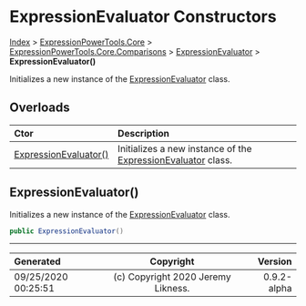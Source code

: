 ﻿# ExpressionEvaluator Constructors

[Index](../index.md) > [ExpressionPowerTools.Core](ExpressionPowerTools.Core.a.md) > [ExpressionPowerTools.Core.Comparisons](ExpressionPowerTools.Core.Comparisons.n.md) > [ExpressionEvaluator](ExpressionPowerTools.Core.Comparisons.ExpressionEvaluator.cs.md) > **ExpressionEvaluator()**

Initializes a new instance of the [ExpressionEvaluator](ExpressionPowerTools.Core.Comparisons.ExpressionEvaluator.cs.md) class.

## Overloads

| Ctor | Description |
| :-- | :-- |
| [ExpressionEvaluator()](#expressionevaluator) | Initializes a new instance of the [ExpressionEvaluator](ExpressionPowerTools.Core.Comparisons.ExpressionEvaluator.cs.md) class. |

## ExpressionEvaluator()

Initializes a new instance of the [ExpressionEvaluator](ExpressionPowerTools.Core.Comparisons.ExpressionEvaluator.cs.md) class.

```csharp
public ExpressionEvaluator()
```



---

| Generated | Copyright | Version |
| :-- | :-: | --: |
| 09/25/2020 00:25:51 | (c) Copyright 2020 Jeremy Likness. | 0.9.2-alpha |
